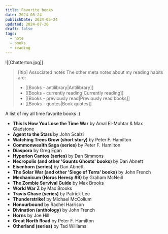 ```yaml
---
title: Favorite books
date: 2024-05-24
publishDate: 2024-05-24
updated: 2024-07-26
draft: false
tags:
  - note
  - books
  - reading
---
```


![[Chatterton.jpg]]

> [!tip] Associated notes
> The other meta notes about my reading habits are:
> - [[Books - antilibrary|Antilibrary]]
> - [[Books - currently reading|Currently reading]]
> - [[Books - previously read|Previously read books]]
> - [[Books - quotes|Book quotes]]

A list of my all time favorite books :)

- **This Is How You Lose the Time War** by Amal El-Mohtar & Max Gladstone
- **Agent to the Stars** by John Scalzi
- **Watching Trees Grow (short story)** by Peter F. Hamilton
- **Commonwealth Saga (series)** by Peter F. Hamilton
- **Diaspora** by Greg Egan
- **Hyperion Cantos (series)** by Dan Simmons
- **Necropolis (and other 'Gaunts Ghosts' books)** by Dan Abnett
- **Eisenhorn (series)** by Dan Abnett
- **The Solar War (and other 'Siege of Terra' books)** by John French
- **Mechanicum (Horus Heresy #9)** by Graham McNeill
- **The Zombie Survival Guide** by Max Brooks
- **World War Z** by Max Brooks
- **Travis Chase (series)** by Patrick Lee
- **Thunderstrike!** by Michael McCollum
- **Honourbound** by Rachel Harrison
- **Divination (anthology)** by John French
- **Horns** by Joe Hill
- **Great North Road** by Peter F. Hamilton
- **Otherland (series)** by Tad Williams